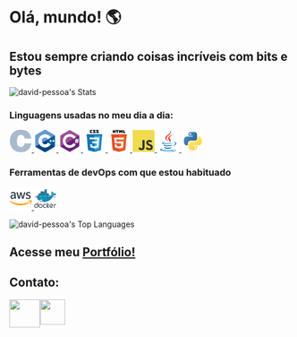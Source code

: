 # Olá, mundo! 🌎
## Estou sempre criando coisas incríveis com bits e bytes
![david-pessoa's Stats](https://github-readme-stats.vercel.app/api?username=david-pessoa&theme=react&show_icons=true&hide_border=false&count_private=true)
<!--![david-pessoa's Streak](https://github-readme-streak-stats.herokuapp.com/?user=david-pessoa&theme=react&hide_border=false) -->

### Linguagens usadas no meu dia a dia:
<p align="left"> <a href="https://www.cprogramming.com/" target="_blank" rel="noreferrer"> <img src="https://raw.githubusercontent.com/devicons/devicon/master/icons/c/c-original.svg" alt="c" width="40" height="40"/> </a> <a href="https://www.w3schools.com/cpp/" target="_blank" rel="noreferrer"> <img src="https://raw.githubusercontent.com/devicons/devicon/master/icons/cplusplus/cplusplus-original.svg" alt="cplusplus" width="40" height="40"/> </a> <a href="https://www.w3schools.com/cs/" target="_blank" rel="noreferrer"> <img src="https://raw.githubusercontent.com/devicons/devicon/master/icons/csharp/csharp-original.svg" alt="csharp" width="40" height="40"/> </a> <a href="https://www.w3schools.com/css/" target="_blank" rel="noreferrer"> <img src="https://raw.githubusercontent.com/devicons/devicon/master/icons/css3/css3-original-wordmark.svg" alt="css3" width="40" height="40"/> </a> <a href="https://www.w3.org/html/" target="_blank" rel="noreferrer"> <img src="https://raw.githubusercontent.com/devicons/devicon/master/icons/html5/html5-original-wordmark.svg" alt="html5" width="40" height="40"/> </a> <a href="https://developer.mozilla.org/en-US/docs/Web/JavaScript" target="_blank" rel="noreferrer"> <img src="https://raw.githubusercontent.com/devicons/devicon/master/icons/javascript/javascript-original.svg" alt="javascript" width="40" height="40"/> </a> <a href="https://www.java.com" target="_blank" rel="noreferrer"> <img src="https://raw.githubusercontent.com/devicons/devicon/master/icons/java/java-original.svg" alt="java" width="40" height="40"/> </a> <a href="https://www.python.org" target="_blank" rel="noreferrer"> <img src="https://raw.githubusercontent.com/devicons/devicon/master/icons/python/python-original.svg" alt="python" width="40" height="40"/> </a> </p>

### Ferramentas de devOps com que estou habituado
<a href="https://aws.amazon.com" target="_blank" rel="noreferrer"> <img src="https://raw.githubusercontent.com/devicons/devicon/master/icons/amazonwebservices/amazonwebservices-original-wordmark.svg" alt="aws" width="40" height="40"/> </a>
<a href="https://www.docker.com/" target="_blank" rel="noreferrer"> <img src="https://raw.githubusercontent.com/devicons/devicon/master/icons/docker/docker-original-wordmark.svg" alt="docker" width="40" height="40"/> </a>

![david-pessoa's Top Languages](https://github-readme-stats.vercel.app/api/top-langs/?username=david-pessoa&theme=react&show_icons=true&hide_border=false&layout=compact)

## Acesse meu [Portfólio!](https://davidpessoa.com.br)

## Contato:
<div class="container" style="display: flex;" >
  <a target="_blank" rel="noreferrer noopener" href="mailto:davidpessoa.profissional@gmail.com">
    <img src="https://github.com/user-attachments/assets/fcd68cbe-998d-472a-9443-62747e82fa4e" width="55" height="50"/>
  </a>
  <a target = "_blank" rel = "noreferrer noopener" href = "https://www.linkedin.com/in/dassoa-510302200vid-pe/" >
    <img src="https://github.com/user-attachments/assets/4cf1b5a5-046a-4000-9d53-3cb963bebbfa" width="45" height="45"/>
  </a>
</div>

